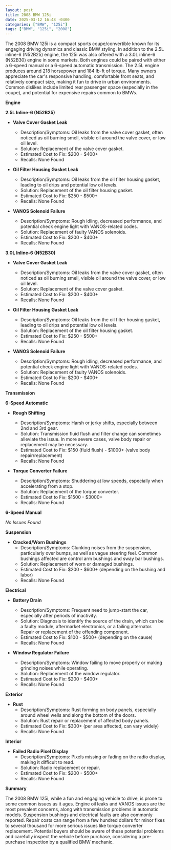 ```yaml
---
layout: post
title: 2008 BMW 125i
date: 2025-03-12 16:48 -0400
categories: ["BMW", "125i"]
tags: ["BMW", "125i", "2008"]
---
```

The 2008 BMW 125i is a compact sports coupe/convertible known for its engaging driving dynamics and classic BMW styling. In addition to the 2.5L inline-6 (N52B25) engine, the 125i was also offered with a 3.0L inline-6 (N52B30) engine in some markets. Both engines could be paired with either a 6-speed manual or a 6-speed automatic transmission. The 2.5L engine produces around 218 horsepower and 184 lb-ft of torque. Many owners appreciate the car's responsive handling, comfortable front seats, and relatively compact size, making it fun to drive in urban environments. Common dislikes include limited rear passenger space (especially in the coupe), and potential for expensive repairs common to BMWs.

**Engine**

**2.5L Inline-6 (N52B25)**

*   **Valve Cover Gasket Leak**
    *   Description/Symptoms: Oil leaks from the valve cover gasket, often noticed as oil burning smell, visible oil around the valve cover, or low oil level.
    *   Solution: Replacement of the valve cover gasket.
    *   Estimated Cost to Fix: $200 - $400+
    *   Recalls: None Found

*   **Oil Filter Housing Gasket Leak**
    *   Description/Symptoms: Oil leaks from the oil filter housing gasket, leading to oil drips and potential low oil levels.
    *   Solution: Replacement of the oil filter housing gasket.
    *   Estimated Cost to Fix: $250 - $500+
    *   Recalls: None Found

*   **VANOS Solenoid Failure**
    *   Description/Symptoms: Rough idling, decreased performance, and potential check engine light with VANOS-related codes.
    *   Solution: Replacement of faulty VANOS solenoids.
    *   Estimated Cost to Fix: $200 - $400+
    *   Recalls: None Found

**3.0L Inline-6 (N52B30)**

*   **Valve Cover Gasket Leak**
    *   Description/Symptoms: Oil leaks from the valve cover gasket, often noticed as oil burning smell, visible oil around the valve cover, or low oil level.
    *   Solution: Replacement of the valve cover gasket.
    *   Estimated Cost to Fix: $200 - $400+
    *   Recalls: None Found

*   **Oil Filter Housing Gasket Leak**
    *   Description/Symptoms: Oil leaks from the oil filter housing gasket, leading to oil drips and potential low oil levels.
    *   Solution: Replacement of the oil filter housing gasket.
    *   Estimated Cost to Fix: $250 - $500+
    *   Recalls: None Found

*   **VANOS Solenoid Failure**
    *   Description/Symptoms: Rough idling, decreased performance, and potential check engine light with VANOS-related codes.
    *   Solution: Replacement of faulty VANOS solenoids.
    *   Estimated Cost to Fix: $200 - $400+
    *   Recalls: None Found

**Transmission**

**6-Speed Automatic**

*   **Rough Shifting**
    *   Description/Symptoms: Harsh or jerky shifts, especially between 2nd and 3rd gear.
    *   Solution: Transmission fluid flush and filter change can sometimes alleviate the issue. In more severe cases, valve body repair or replacement may be necessary.
    *   Estimated Cost to Fix: $150 (fluid flush) - $1000+ (valve body repair/replacement)
    *   Recalls: None Found

*   **Torque Converter Failure**
    *   Description/Symptoms: Shuddering at low speeds, especially when accelerating from a stop.
    *   Solution: Replacement of the torque converter.
    *   Estimated Cost to Fix: $1500 - $3000+
    *   Recalls: None Found

**6-Speed Manual**

*No Issues Found*

**Suspension**

*   **Cracked/Worn Bushings**
    *   Description/Symptoms: Clunking noises from the suspension, particularly over bumps, as well as vague steering feel. Common bushings affected are control arm bushings and sway bar bushings.
    *   Solution: Replacement of worn or damaged bushings.
    *   Estimated Cost to Fix: $200 - $600+ (depending on the bushing and labor)
    *   Recalls: None Found

**Electrical**

*   **Battery Drain**
    *   Description/Symptoms: Frequent need to jump-start the car, especially after periods of inactivity.
    *   Solution: Diagnosis to identify the source of the drain, which can be a faulty module, aftermarket electronics, or a failing alternator. Repair or replacement of the offending component.
    *   Estimated Cost to Fix: $100 - $500+ (depending on the cause)
    *   Recalls: None Found

*   **Window Regulator Failure**
    *   Description/Symptoms: Window failing to move properly or making grinding noises while operating.
    *   Solution: Replacement of the window regulator.
    *   Estimated Cost to Fix: $200 - $400+
    *   Recalls: None Found

**Exterior**

*   **Rust**
    *   Description/Symptoms: Rust forming on body panels, especially around wheel wells and along the bottom of the doors.
    *   Solution: Rust repair or replacement of affected body panels.
    *   Estimated Cost to Fix: $300+ (per area affected, can vary widely)
    *   Recalls: None Found

**Interior**

*   **Failed Radio Pixel Display**
    *   Description/Symptoms: Pixels missing or fading on the radio display, making it difficult to read.
    *   Solution: Radio replacement or repair.
    *   Estimated Cost to Fix: $200 - $500+
    *   Recalls: None Found

**Summary**

The 2008 BMW 125i, while a fun and engaging vehicle to drive, is prone to some common issues as it ages. Engine oil leaks and VANOS issues are the most prevalent concerns, along with transmission problems in automatic models. Suspension bushings and electrical faults are also commonly reported. Repair costs can range from a few hundred dollars for minor fixes to several thousand for more serious issues like torque converter replacement. Potential buyers should be aware of these potential problems and carefully inspect the vehicle before purchase, considering a pre-purchase inspection by a qualified BMW mechanic.


